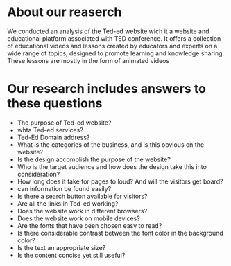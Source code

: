 # About our reaserch 
We conducted an analysis of the Ted-ed website wich it a website and educational platform associated with TED conference.
It offers a collection of educational videos and lessons created by educators and experts on a wide range of topics,
designed to promote learning and knowledge sharing. These lessons are mostly in the form of animated videos


# Our research includes answers to these questions
* The purpose of Ted-ed website?
* whta Ted-ed services?
* Ted-Ed Domain address?
* What is the categories of the business, and is this obvious on the website?
* Is the design accomplish the purpose of the website?
* Who is the target audience and how does the design take this into consideration?
* How long does it take for pages to loud? And will the visitors get board?
* can information be found easily?
* Is there a search button available for visitors?
* Are all the links in Ted-ed working?
* Does the website work in different browsers?
* Does the website work on mobile devices?
* Are the fonts that have been chosen easy to read?
* Is there considerable contrast between the font color in the background color?
* Is the text an appropriate size?
* Is the content concise yet still useful?
